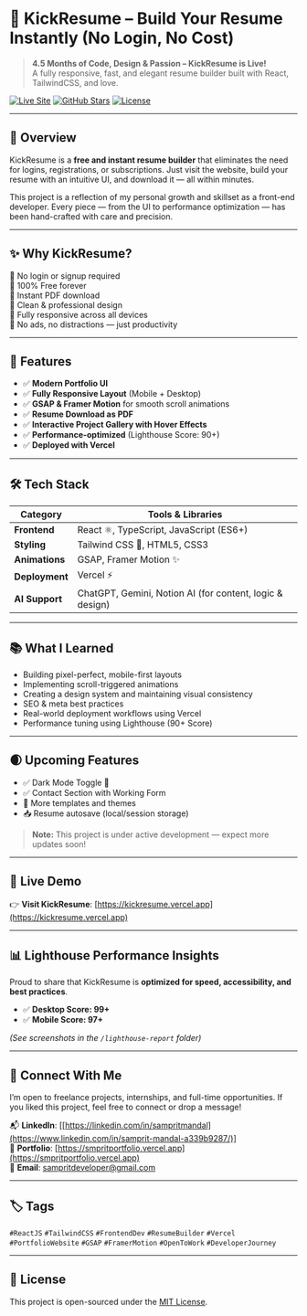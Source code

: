 # 🚀 KickResume – Build Your Resume Instantly (No Login, No Cost)

> **4.5 Months of Code, Design & Passion – KickResume is Live!**  
> A fully responsive, fast, and elegant resume builder built with React, TailwindCSS, and love.

[![Live Site](https://img.shields.io/badge/Live-Demo-green?style=flat-square&logo=vercel)](https://kickresume.vercel.app/)
[![GitHub Stars](https://img.shields.io/github/stars/your-username/kickresume?style=social)](https://github.com/your-username/kickresume)
[![License](https://img.shields.io/github/license/your-username/kickresume)](./LICENSE)

---

## 🌟 Overview

KickResume is a **free and instant resume builder** that eliminates the need for logins, registrations, or subscriptions. Just visit the website, build your resume with an intuitive UI, and download it — all within minutes.

This project is a reflection of my personal growth and skillset as a front-end developer. Every piece — from the UI to performance optimization — has been hand-crafted with care and precision.

---

## ✨ Why KickResume?

🔹 No login or signup required  
🔹 100% Free forever  
🔹 Instant PDF download  
🔹 Clean & professional design  
🔹 Fully responsive across all devices  
🔹 No ads, no distractions — just productivity

---

## 🧩 Features

- ✅ **Modern Portfolio UI**  
- ✅ **Fully Responsive Layout** (Mobile + Desktop)  
- ✅ **GSAP & Framer Motion** for smooth scroll animations  
- ✅ **Resume Download as PDF**  
- ✅ **Interactive Project Gallery with Hover Effects**  
- ✅ **Performance-optimized** (Lighthouse Score: 90+)  
- ✅ **Deployed with Vercel**

---

## 🛠️ Tech Stack

| Category         | Tools & Libraries                                |
|------------------|---------------------------------------------------|
| **Frontend**     | React ⚛️, TypeScript, JavaScript (ES6+)          |
| **Styling**      | Tailwind CSS 🎨, HTML5, CSS3                      |
| **Animations**   | GSAP, Framer Motion ✨                            |
| **Deployment**   | Vercel ⚡                                          |
| **AI Support**   | ChatGPT, Gemini, Notion AI (for content, logic & design) |

---

## 📚 What I Learned

- Building pixel-perfect, mobile-first layouts  
- Implementing scroll-triggered animations  
- Creating a design system and maintaining visual consistency  
- SEO & meta best practices  
- Real-world deployment workflows using Vercel  
- Performance tuning using Lighthouse (90+ Score)

---

## 🌒 Upcoming Features

- ✅ Dark Mode Toggle 🌙  
- ✅ Contact Section with Working Form  
- 🔄 More templates and themes  
- 📥 Resume autosave (local/session storage)  

> **Note:** This project is under active development — expect more updates soon!

---

## 🔗 Live Demo

👉 **Visit KickResume**: [https://kickresume.vercel.app](https://kickresume.vercel.app)

---

## 📊 Lighthouse Performance Insights

Proud to share that KickResume is **optimized for speed, accessibility, and best practices**.

- ✅ **Desktop Score: 99+**
- ✅ **Mobile Score: 97+**

*(See screenshots in the `/lighthouse-report` folder)*

---

## 🙌 Connect With Me

I’m open to freelance projects, internships, and full-time opportunities. If you liked this project, feel free to connect or drop a message!

📬 **LinkedIn**: [[https://linkedin.com/in/sampritmandal](https://www.linkedin.com/in/samprit-mandal-a339b9287/)]  
💼 **Portfolio**: [https://smpritportfolio.vercel.app](https://smpritportfolio.vercel.app)  
📧 **Email**: sampritdeveloper@gmail.com

---

## 🏷️ Tags

`#ReactJS` `#TailwindCSS` `#FrontendDev` `#ResumeBuilder` `#Vercel`  
`#PortfolioWebsite` `#GSAP` `#FramerMotion` `#OpenToWork` `#DeveloperJourney`

---

## 📄 License

This project is open-sourced under the [MIT License](./LICENSE).
